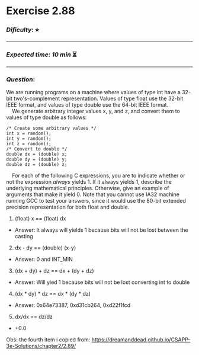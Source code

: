 Exercise 2.88
==============

### ***Dificulty***: :star:

---

### ***Expected time***: ***10 min*** :hourglass_flowing_sand:

---

### ***Question***:
We are running programs on a machine where values of type int have a 32-bit two's-complement representation. Values of type float use the 32-bit IEEE format, and values of type double use the 64-bit IEEE format.  
&nbsp;&nbsp;&nbsp;&nbsp;We generate arbitrary integer values x, y, and z, and convert them to values of type double as follows:  
```
/* Create some arbitrary values */
int x = random();
int y = random();
int z = random();
/* Convert to double */
double dx = (double) x;
double dy = (double) y;
double dz = (double) z;
```  
&nbsp;&nbsp;&nbsp;&nbsp;For each of the following C expressions, you are to indicate whether or not the expression *always* yields 1. If it always yields 1, describe the underlying mathematical principles. Otherwise, give an example of arguments that make it yield 0. Note that you cannot use IA32 machine running GCC to test your answers, since it would use the 80-bit extended precision representation for both float and double.  
1. (float) x == (float) dx  
- Answer: It always will yields 1 because bits will not be lost between the casting
2. dx - dy == (double) (x-y)  
- Answer: 0 and INT_MIN
3. (dx + dy) + dz == dx + (dy + dz)  
- Answer: Will yied 1 because bits will not be lost converting int to double
4. (dx * dy) * dz == dx * (dy * dz)  
- Answer: 0x64e73387, 0xd31cb264, 0xd22f1fcd
5. dx/dx == dz/dz  
- +0.0  


Obs: the fourth item i copied from: https://dreamanddead.github.io/CSAPP-3e-Solutions/chapter2/2.89/
